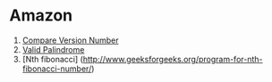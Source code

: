 # Amazon

1. [Compare Version Number](string/compare_version_numbers.md)
2. [Valid Palindrome](string/valid_palindrome.md)
3. [Nth fibonacci] (http://www.geeksforgeeks.org/program-for-nth-fibonacci-number/)